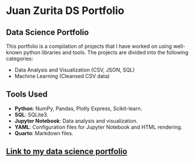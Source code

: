 # Juan Zurita DS Portfolio

## Data Science Portfolio
This portfolio is a compilation of projects that I have worked on using well-known python libraries and tools. The projects are divided into the following categories:
- Data Analysis and Visualization (CSV, JSON, SQL)
- Machine Learning (Cleansed CSV data)

## Tools Used
- **Python**: NumPy, Pandas, Plotly Express, Scikit-learn.
- **SQL**: SQLite3.
- **Jupyter Notebook**: Data analysis and visualization.
- **YAML**: Configuration files for Jupyter Notebook and HTML rendering.
- **Quarto**: Markdown files.

## [Link to my data science portfolio](https://juan-zv.github.io/data-science-portfolio/)
